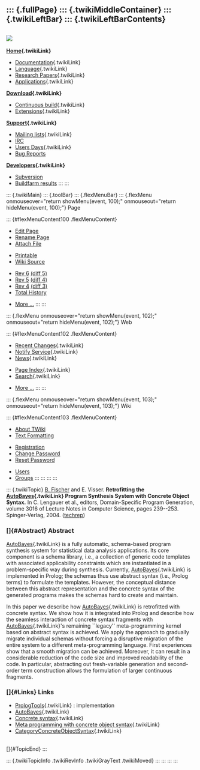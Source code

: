 ::: {.fullPage}
::: {.twikiMiddleContainer}
::: {.twikiLeftBar}
::: {.twikiLeftBarContents}
  ----------------------------------------------------------------------------------
  [![](../pub/Stratego/StrategoLogo/StrategoLogoTextlessWhite-100px.png)](WebHome)
  ----------------------------------------------------------------------------------

**[Home](WebHome){.twikiLink}**

-   [Documentation](StrategoDocumentation){.twikiLink}
-   [Language](StrategoLanguage){.twikiLink}
-   [Research Papers](StrategoPublications){.twikiLink}
-   [Applications](StrategoApplication){.twikiLink}

**[Download](StrategoDownload){.twikiLink}**

-   [Continuous build](ContinuousBuild){.twikiLink}
-   [Extensions](AdditionalPackageDownload){.twikiLink}

**[Support](StrategoSupport){.twikiLink}**

-   [Mailing lists](MailingList){.twikiLink}
-   [IRC](irc://irc.freenode.net/#stratego)
-   [Users Days](StrategoUsersDay){.twikiLink}
-   [Bug Reports](http://yellowgrass.org/project/StrategoXT)

**[Developers](StrategoDev){.twikiLink}**

-   [Subversion](https://svn.strategoxt.org/repos/StrategoXT/strategoxt/trunk)
-   [Buildfarm
    results](http://hydra.nixos.org/jobset/strategoxt/strategoxt-release/all)
:::
:::

::: {.twikiMain}
::: {.toolBar}
::: {.flexMenuBar}
::: {.flexMenu onmouseover="return showMenu(event, 100);" onmouseout="return hideMenu(event, 100);"}
Page

::: {#flexMenuContent100 .flexMenuContent}
-   [Edit
    Page](http://www.program-transformation.org/edit/Stratego/RetrofittingTheAutoBayesProgramSynthesisSystemWithConcreteSyntax?t=1536825431)
-   [Rename
    Page](http://www.program-transformation.org/rename/Stratego/RetrofittingTheAutoBayesProgramSynthesisSystemWithConcreteSyntax)
-   [Attach
    File](http://www.program-transformation.org/attach/Stratego/RetrofittingTheAutoBayesProgramSynthesisSystemWithConcreteSyntax)

<!-- -->

-   [Printable](http://www.program-transformation.org/view/Stratego/RetrofittingTheAutoBayesProgramSynthesisSystemWithConcreteSyntax?skin=print.pattern)
-   [Wiki
    Source](http://www.program-transformation.org/view/Stratego/RetrofittingTheAutoBayesProgramSynthesisSystemWithConcreteSyntax?skin=text&raw=on&contenttype=text/plain)

<!-- -->

-   [Rev
    6](http://www.program-transformation.org/view/Stratego/RetrofittingTheAutoBayesProgramSynthesisSystemWithConcreteSyntax?rev=1.6)
    [(diff 5)](http://www.program-transformation.org/rdiff/Stratego/RetrofittingTheAutoBayesProgramSynthesisSystemWithConcreteSyntax?rev1=1.6&rev2=1.5)
-   [Rev
    5](http://www.program-transformation.org/view/Stratego/RetrofittingTheAutoBayesProgramSynthesisSystemWithConcreteSyntax?rev=1.5)
    [(diff 4)](http://www.program-transformation.org/rdiff/Stratego/RetrofittingTheAutoBayesProgramSynthesisSystemWithConcreteSyntax?rev1=1.5&rev2=1.4)
-   [Rev
    4](http://www.program-transformation.org/view/Stratego/RetrofittingTheAutoBayesProgramSynthesisSystemWithConcreteSyntax?rev=1.4)
    [(diff 3)](http://www.program-transformation.org/rdiff/Stratego/RetrofittingTheAutoBayesProgramSynthesisSystemWithConcreteSyntax?rev1=1.4&rev2=1.3)
-   [Total
    History](http://www.program-transformation.org/rdiff/Stratego/RetrofittingTheAutoBayesProgramSynthesisSystemWithConcreteSyntax)

<!-- -->

-   [More
    \...](http://www.program-transformation.org/oops/Stratego/RetrofittingTheAutoBayesProgramSynthesisSystemWithConcreteSyntax?template=oopsmore&param1=1.6&param2=1.6)
:::
:::

::: {.flexMenu onmouseover="return showMenu(event, 102);" onmouseout="return hideMenu(event, 102);"}
Web

::: {#flexMenuContent102 .flexMenuContent}
-   [Recent Changes](WebChanges){.twikiLink}
-   [Notify Service](WebNotify){.twikiLink}
-   [News](WebNews){.twikiLink}

<!-- -->

-   [Page Index](WebIndex){.twikiLink}
-   [Search](WebSearch){.twikiLink}

<!-- -->

-   [More
    \...](http://www.program-transformation.org/oops/Stratego/RetrofittingTheAutoBayesProgramSynthesisSystemWithConcreteSyntax?template=oopsmore&param1=1.6&param2=1.6)
:::
:::

::: {.flexMenu onmouseover="return showMenu(event, 103);" onmouseout="return hideMenu(event, 103);"}
Wiki

::: {#flexMenuContent103 .flexMenuContent}
-   [About
    TWiki](http://www.program-transformation.org/view/TWiki/WebHome)
-   [Text
    Formatting](http://www.program-transformation.org/view/TWiki/TextFormattingRules)

<!-- -->

-   [Registration](http://www.program-transformation.org/view/TWiki/TWikiRegistration)
-   [Change
    Password](http://www.program-transformation.org/view/TWiki/ChangePassword)
-   [Reset
    Password](http://www.program-transformation.org/view/TWiki/ResetPassword)

<!-- -->

-   [Users](http://www.program-transformation.org/view/Main/TWikiUsers)
-   [Groups](http://www.program-transformation.org/view/Main/TWikiGroups)
:::
:::
:::
:::

::: {.twikiTopic}
[B. Fischer](http://ase.arc.nasa.gov/people/fischer/) and E. Visser.
**Retrofitting the [AutoBayes](AutoBayes){.twikiLink} Program Synthesis
System with Concrete Object Syntax.** In C. Lengauer et al., editors,
Domain-Specific Program Generation, volume 3016 of Lecture Notes in
Computer Science, pages 239\--253. Spinger-Verlag, 2004.
([techrep](http://www.cs.uu.nl/research/techreps/UU-CS-2004-012.html))

### []{#Abstract} Abstract

[AutoBayes](AutoBayes){.twikiLink} is a fully automatic, schema-based
program synthesis system for statistical data analysis applications. Its
core component is a schema library, i.e., a collection of generic code
templates with associated applicability constraints which are
instantiated in a problem-specific way during synthesis. Currently,
[AutoBayes](AutoBayes){.twikiLink} is implemented in Prolog; the schemas
thus use abstract syntax (i.e., Prolog terms) to formulate the
templates. However, the conceptual distance between this abstract
representation and the concrete syntax of the generated programs makes
the schemas hard to create and maintain.

In this paper we describe how [AutoBayes](AutoBayes){.twikiLink} is
retrofitted with concrete syntax. We show how it is integrated into
Prolog and describe how the seamless interaction of concrete syntax
fragments with [AutoBayes](AutoBayes){.twikiLink}\'s remaining
\`\`legacy\'\' meta-programming kernel based on abstract syntax is
achieved. We apply the approach to gradually migrate individual schemas
without forcing a disruptive migration of the entire system to a
different meta-programming language. First experiences show that a
smooth migration can be achieved. Moreover, it can result in a
considerable reduction of the code size and improved readability of the
code. In particular, abstracting out fresh-variable generation and
second-order term construction allows the formulation of larger
continuous fragments.

### []{#Links} Links

-   [PrologTools](PrologTools){.twikiLink} : implementation
-   [AutoBayes](AutoBayes){.twikiLink}
-   [Concrete syntax](ConcreteSyntax){.twikiLink}
-   [Meta programming with concrete object
    syntax](MetaProgrammingWithConcreteObjectSyntax){.twikiLink}
-   [CategoryConcreteObjectSyntax](CategoryConcreteObjectSyntax){.twikiLink}

\
[]{#TopicEnd}
:::

::: {.twikiTopicInfo .twikiRevInfo .twikiGrayText .twikiMoved}
:::
:::
:::
:::
